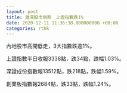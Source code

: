 ```yaml
---
layout: post
title: 滬深股市倒跌　上證指數跌1%
date: 2020-12-11 11:36:38.000000000 +08:00
categories: rthk
---
```


內地股市高開低走，3大指數跌逾1%。

上證指數半日收報3338點，跌34點，跌幅1.03%。

深證成份指數報13512點，跌218點，跌幅1.59%。

創業板指數報2684點，跌33點，跌幅1.24%。
